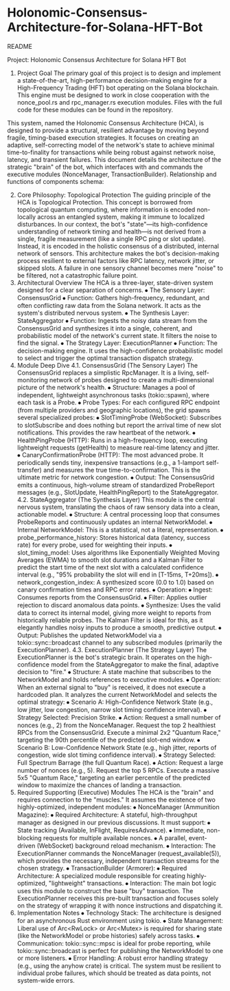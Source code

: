 # Holonomic-Consensus-Architecture-for-Solana-HFT-Bot
README 

Project: Holonomic Consensus Architecture for Solana HFT Bot
1. Project Goal
The primary goal of this project is to design and implement a state-of-the-art, high-performance decision-making engine for a High-Frequency Trading (HFT) bot operating on the Solana blockchain. This engine must be designed to work in close cooperation with the nonce_pool.rs and rpc_manager.rs execution modules. Files with the full code for these modules can be found in the repository.

This system, named the Holonomic Consensus Architecture (HCA), is designed to provide a structural, resilient advantage by moving beyond fragile, timing-based execution strategies. It focuses on creating an adaptive, self-correcting model of the network's state to achieve minimal time-to-finality for transactions while being robust against network noise, latency, and transient failures.
This document details the architecture of the strategic "brain" of the bot, which interfaces with and commands the executive modules (NonceManager, TransactionBuilder).
 Relationship and functions of components schema:
 
2. Core Philosophy: Topological Protection
The guiding principle of the HCA is Topological Protection. This concept is borrowed from topological quantum computing, where information is encoded non-locally across an entangled system, making it immune to localized disturbances.
In our context, the bot's "state"—its high-confidence understanding of network timing and health—is not derived from a single, fragile measurement (like a single RPC ping or slot update). Instead, it is encoded in the holistic consensus of a distributed, internal network of sensors.
This architecture makes the bot's decision-making process resilient to external factors like RPC latency, network jitter, or skipped slots. A failure in one sensory channel becomes mere "noise" to be filtered, not a catastrophic failure point.
3. Architectural Overview
The HCA is a three-layer, state-driven system designed for a clear separation of concerns.
⦁	The Sensory Layer: ConsensusGrid
⦁	Function: Gathers high-frequency, redundant, and often conflicting raw data from the Solana network. It acts as the system's distributed nervous system.
⦁	The Synthesis Layer: StateAggregator
⦁	Function: Ingests the noisy data stream from the ConsensusGrid and synthesizes it into a single, coherent, and probabilistic model of the network's current state. It filters the noise to find the signal.
⦁	The Strategy Layer: ExecutionPlanner
⦁	Function: The decision-making engine. It uses the high-confidence probabilistic model to select and trigger the optimal transaction dispatch strategy.
4. Module Deep Dive
4.1. ConsensusGrid (The Sensory Layer)
The ConsensusGrid replaces a simplistic RpcManager. It is a living, self-monitoring network of probes designed to create a multi-dimensional picture of the network's health.
⦁	Structure: Manages a pool of independent, lightweight asynchronous tasks (tokio::spawn), where each task is a Probe.
⦁	Probe Types: For each configured RPC endpoint (from multiple providers and geographic locations), the grid spawns several specialized probes:
⦁	SlotTimingProbe (WebSocket): Subscribes to slotSubscribe and does nothing but report the arrival time of new slot notifications. This provides the raw heartbeat of the network.
⦁	HealthPingProbe (HTTP): Runs in a high-frequency loop, executing lightweight requests (getHealth) to measure real-time latency and jitter.
⦁	CanaryConfirmationProbe (HTTP): The most advanced probe. It periodically sends tiny, inexpensive transactions (e.g., a 1-lamport self-transfer) and measures the true time-to-confirmation. This is the ultimate metric for network congestion.
⦁	Output: The ConsensusGrid emits a continuous, high-volume stream of standardized ProbeReport messages (e.g., SlotUpdate, HealthPingReport) to the StateAggregator.
4.2. StateAggregator (The Synthesis Layer)
This module is the central nervous system, translating the chaos of raw sensory data into a clean, actionable model.
⦁	Structure: A central processing loop that consumes ProbeReports and continuously updates an internal NetworkModel.
⦁	Internal NetworkModel: This is a statistical, not a literal, representation.
⦁	probe_performance_history: Stores historical data (latency, success rate) for every probe, used for weighting their inputs.
⦁	slot_timing_model: Uses algorithms like Exponentially Weighted Moving Averages (EWMA) to smooth slot durations and a Kalman Filter to predict the start time of the next slot with a calculated confidence interval (e.g., "95% probability the slot will end in [T-15ms, T+20ms]).
⦁	network_congestion_index: A synthesized score (0.0 to 1.0) based on canary confirmation times and RPC error rates.
⦁	Operation:
⦁	Ingest: Consumes reports from the ConsensusGrid.
⦁	Filter: Applies outlier rejection to discard anomalous data points.
⦁	Synthesize: Uses the valid data to correct its internal model, giving more weight to reports from historically reliable probes. The Kalman Filter is ideal for this, as it elegantly handles noisy inputs to produce a smooth, predictive output.
⦁	Output: Publishes the updated NetworkModel via a tokio::sync::broadcast channel to any subscribed modules (primarily the ExecutionPlanner).
4.3. ExecutionPlanner (The Strategy Layer)
The ExecutionPlanner is the bot's strategic brain. It operates on the high-confidence model from the StateAggregator to make the final, adaptive decision to "fire."
⦁	Structure: A state machine that subscribes to the NetworkModel and holds references to executive modules.
⦁	Operation: When an external signal to "buy" is received, it does not execute a hardcoded plan. It analyzes the current NetworkModel and selects the optimal strategy:
⦁	Scenario A: High-Confidence Network State (e.g., low jitter, low congestion, narrow slot timing confidence interval).
⦁	Strategy Selected: Precision Strike.
⦁	Action: Request a small number of nonces (e.g., 2) from the NonceManager. Request the top 2 healthiest RPCs from the ConsensusGrid. Execute a minimal 2x2 "Quantum Race," targeting the 90th percentile of the predicted slot-end window.
⦁	Scenario B: Low-Confidence Network State (e.g., high jitter, reports of congestion, wide slot timing confidence interval).
⦁	Strategy Selected: Full Spectrum Barrage (the full Quantum Race).
⦁	Action: Request a large number of nonces (e.g., 5). Request the top 5 RPCs. Execute a massive 5x5 "Quantum Race," targeting an earlier percentile of the predicted window to maximize the chances of landing a transaction.
5. Required Supporting (Executive) Modules
The HCA is the "brain" and requires connection to the "muscles." It assumes the existence of two highly-optimized, independent modules:
⦁	NonceManager (Ammunition Magazine):
⦁	Required Architecture: A stateful, high-throughput manager as designed in our previous discussions. It must support:
⦁	State tracking (Available, InFlight, RequiresAdvance).
⦁	Immediate, non-blocking requests for multiple available nonces.
⦁	A parallel, event-driven (WebSocket) background reload mechanism.
⦁	Interaction: The ExecutionPlanner commands the NonceManager (request_available(5)), which provides the necessary, independent transaction streams for the chosen strategy.
⦁	TransactionBuilder (Armorer):
⦁	Required Architecture: A specialized module responsible for creating highly-optimized, "lightweight" transactions.
⦁	Interaction: The main bot logic uses this module to construct the base "buy" transaction. The ExecutionPlanner receives this pre-built transaction and focuses solely on the strategy of wrapping it with nonce instructions and dispatching it.
6. Implementation Notes
⦁	Technology Stack: The architecture is designed for an asynchronous Rust environment using tokio.
⦁	State Management: Liberal use of Arc<RwLock<T>> or Arc<Mutex<T>> is required for sharing state (like the NetworkModel or probe histories) safely across tasks.
⦁	Communication: tokio::sync::mpsc is ideal for probe reporting, while tokio::sync::broadcast is perfect for publishing the NetworkModel to one or more listeners.
⦁	Error Handling: A robust error handling strategy (e.g., using the anyhow crate) is critical. The system must be resilient to individual probe failures, which should be treated as data points, not system-wide errors.

